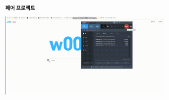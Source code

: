 ### 페어 프로젝트



![bandicam-2022-10-24-22-41-23-108](README.assets/bandicam-2022-10-24-22-41-23-108.gif)